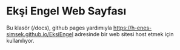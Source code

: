 # Ekşi Engel Web Sayfası
Bu klasör (/docs),  github pages yardımıyla https://h-enes-simsek.github.io/EksiEngel adresinde bir web sitesi host etmek için kullanılıyor.